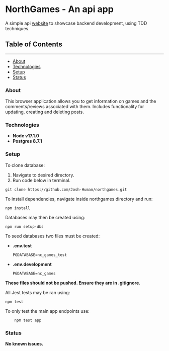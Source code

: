 # NorthGames - An api app

A simple api [website](https://northgames-joshh.herokuapp.com/ "NorthGames a <> app.") to showcase backend development, using TDD techniques.

## Table of Contents

---

-   [About](#About)
-   [Technologies](#tech)
-   [Setup](#setup)
-   [Status](#Status)

### About

This browser application allows you to get information on games and the comments/reviews associated with them. Includes functionality for updating, creating and deleting posts.

### Technologies

-   **Node v17.1.0**
-   **Postgres 8.7.1**

### Setup

To clone database:

<ol>
    <li>Navigate to desired directory.
    <li>Run code below in terminal.
</ol>

    git clone https://github.com/Josh-Human/northgames.git

To install dependencies, navigate inside northgames directory and run:

    npm install

Databases may then be created using:

    npm run setup-dbs

To seed databases two files must be created:<br>

-   **.env.test**

        PGDATABASE=nc_games_test

-   **.env.development**

        PGDATABASE=nc_games

**These files should not be pushed. Ensure they are in .gitignore**.

All Jest tests may be ran using:

    npm test

To only test the main app endpoints use:

        npm test app

### Status

**No known issues.**
